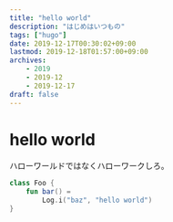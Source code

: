 ```yaml
---
title: "hello world"
description: "はじめはいつもの"
tags: ["hugo"]
date: 2019-12-17T00:30:02+09:00
lastmod: 2019-12-18T01:57:00+09:00
archives:
    - 2019
    - 2019-12
    - 2019-12-17
draft: false
---
```


# hello world
ハローワールドではなくハローワークしろ。

```kt
class Foo {
    fun bar() =
        Log.i("baz", "hello world")
}
```
